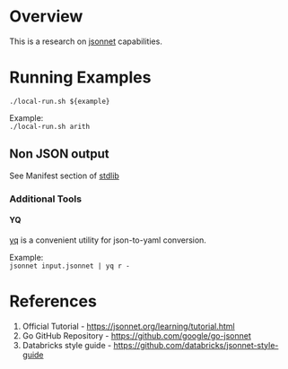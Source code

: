 # Overview
This is a research on [jsonnet](https://jsonnet.org/) capabilities.

# Running Examples
```./local-run.sh ${example}```<br>

Example:<br>
```./local-run.sh arith```

## Non JSON output
See Manifest section of [stdlib](https://jsonnet.org/ref/stdlib.html)

### Additional Tools
#### YQ
[yq](https://github.com/mikefarah/yq) is a convenient utility for json-to-yaml conversion.

Example:<br>
```jsonnet input.jsonnet | yq r -```

# References
1) Official Tutorial - https://jsonnet.org/learning/tutorial.html
2) Go GitHub Repository - https://github.com/google/go-jsonnet
3) Databricks style guide - https://github.com/databricks/jsonnet-style-guide
  
